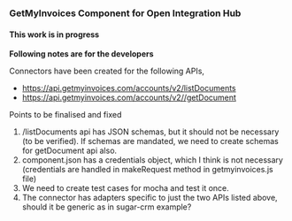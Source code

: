 ### GetMyInvoices Component for Open Integration Hub

#### This work is in progress ###

**Following notes are for the developers**

Connectors have been created for the following APIs,
* https://api.getmyinvoices.com/accounts/v2/listDocuments
* https://api.getmyinvoices.com/accounts/v2//getDocument


Points to be finalised and fixed

1. /listDocuments api has JSON schemas, but it should not be necessary (to be verified). If schemas are mandated, we need to create schemas for getDocument api also.
2. component.json has a credentials object, which I think is not necessary (credentials are handled in makeRequest method in getmyinvoices.js file)
3. We need to create test cases for mocha and test it once.
4. The connector has adapters specific to just the two APIs listed above, should it be generic as in sugar-crm example?


